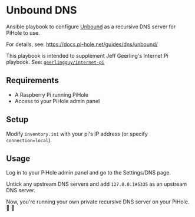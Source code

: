 # Unbound DNS

Ansible playbook to configure [Unbound](https://nlnetlabs.nl/projects/unbound/about/) as a recursive DNS server for PiHole to use.

For details, see: https://docs.pi-hole.net/guides/dns/unbound/

This playbook is intended to supplement Jeff Geerling's Internet Pi playbook.
See: [`geerlingguy/internet-pi`](https://github.com/geerlingguy/internet-pi)

## Requirements

* A Raspberry Pi running PiHole
* Access to your PiHole admin panel

## Setup

Modify `inventory.ini` with your pi's IP address (or specify `connection=local`).

## Usage

Log in to your PiHole admin panel and go to the Settings/DNS page.
<!-- Untick any upstream DNS servers and add `127.0.0.1#5335` and `::1#5335` as upstream DNS servers. -->
Untick any upstream DNS servers and add `127.0.0.1#5335` as an upstream DNS server.

Now, you're running your own private recursive DNS server on your PiHole. :tada: :tada:
